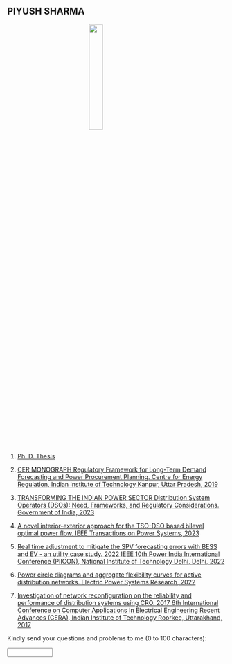 ## PIYUSH SHARMA

<img src="https://hashincludepiyush.github.io/IMG_20240718_150800876.jpg" style="display: block; margin: auto; width: 25%; height: 25%;"/>

1. [Ph. D. Thesis](https://drive.google.com/file/d/13iQh358T0XyYqrT-jJAwYLekEkHou_2F/view?usp=drivesdk)

2. [CER MONOGRAPH Regulatory Framework for Long-Term Demand Forecasting and Power Procurement Planning. Centre for Energy Regulation, Indian Institute of Technology Kanpur, Uttar Pradesh, 2019](https://cer.iitk.ac.in/assets/downloads/CER_Monograph.pdf)

3. [TRANSFORMING THE INDIAN POWER SECTOR Distribution System Operators (DSOs): Need, Frameworks, and Regulatory Considerations. Government of India, 2023](https://iusstf.org/documents/35627/42091/Whitepaper%20Transforming%20the%20Indian%20Power%20Sector)

4. [A novel interior-exterior approach for the TSO-DSO based bilevel optimal power flow. IEEE Transactions on Power Systems, 2023](https://ieeexplore.ieee.org/abstract/document/10192376)

5. [Real time adjustment to mitigate the SPV forecasting errors with BESS and EV - an utility case study. 2022 IEEE 10th Power India International Conference (PIICON), National Institute of Technology Delhi, Delhi, 2022](https://ieeexplore.ieee.org/abstract/document/10045243)

6. [Power circle diagrams and aggregate flexibility curves for active distribution networks. Electric Power Systems Research, 2022](https://www.sciencedirect.com/science/article/abs/pii/S0378779622000505)

7. [Investigation of network reconfiguration on the reliability and performance of distribution systems using CRO. 2017 6th International Conference on Computer Applications In Electrical Engineering Recent Advances (CERA), Indian Institute of Technology Roorkee, Uttarakhand, 2017](https://ieeexplore.ieee.org/document/8343305)

<label for="name">Kindly send your questions and problems to me (0 to 100 characters):</label>

<input type="text" id="name" name="name" required minlength="4" maxlength="8" size="10" />
